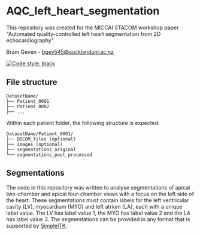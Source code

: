 # AQC_left_heart_segmentation

This repository was created for the MICCAI STACOM workshop paper "Automated quality-controlled left heart segmentation from 2D echocardiography". 

Bram Geven - bgev545@aucklanduni.ac.nz

[![Code style: black](https://img.shields.io/badge/code%20style-black-000000.svg)](https://github.com/psf/black)


## File structure


```
DatasetName/ 
├── Patient_0001
├── Patient_0002
├── ... 
```

Within each patient folder, the following structure is expected:

```
DatasetName/Patient_0001/
├── DICOM_files (optional)
├── images (optional)
├── segmentations_original
└── segmentations_post_processed

```

## Segmentations
The code in this repository was written to analyse segmentations of apical two-chamber and apical four-chamber views with a focus on the left side of the heart. These segmentations must contain labels for the left ventricular cavity (LV), myocardium (MYO) and left atrium (LA), each with a unique label value. The LV has label value 1, the MYO has label value 2 and the LA has label value 3. The segmentations can be provided in any format that is supported by [SimpleITK](https://simpleitk.org/).
